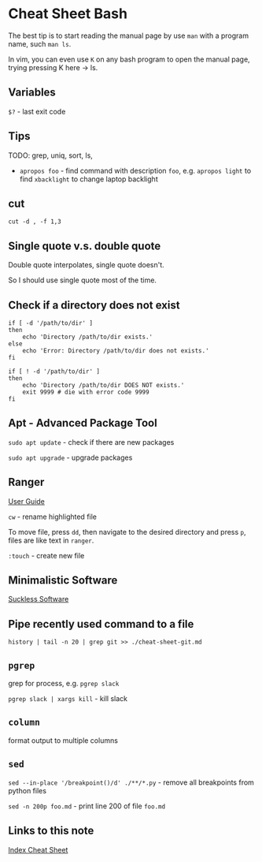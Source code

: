 # Cheat Sheet Bash

The best tip is to start reading the manual page by use `man` with a program name, such `man ls`.

In vim, you can even use `K` on any bash program to open the manual page, trying pressing K here -> ls.

## Variables

`$?` - last exit code

## Tips

TODO: grep, uniq, sort, ls,

- `apropos foo` - find command with description `foo`, e.g. `apropos light`
  to find `xbacklight` to change laptop backlight

## cut

`cut -d , -f 1,3`

## Single quote v.s. double quote

Double quote interpolates, single quote doesn't.

So I should use single quote most of the time.

## Check if a directory does not exist

```
if [ -d '/path/to/dir' ]
then
    echo 'Directory /path/to/dir exists.'
else
    echo 'Error: Directory /path/to/dir does not exists.'
fi
```

```
if [ ! -d '/path/to/dir' ]
then
    echo 'Directory /path/to/dir DOES NOT exists.'
    exit 9999 # die with error code 9999
fi
```

## Apt - Advanced Package Tool

`sudo apt update` - check if there are new packages

`sudo apt upgrade` - upgrade packages

## Ranger

[User Guide](https://github.com/ranger/ranger/wiki/Official-user-guide)

`cw` - rename highlighted file

To move file, press `dd`, then navigate to the desired directory and press `p`, files are like text in `ranger`.

`:touch` - create new file

## Minimalistic Software

[Suckless Software](https://suckless.org/rocks/)

## Pipe recently used command to a file

```
history | tail -n 20 | grep git >> ./cheat-sheet-git.md
```

## `pgrep`

grep for process, e.g. `pgrep slack`

`pgrep slack | xargs kill` - kill slack

## `column`

format output to multiple columns

## `sed`

`sed --in-place '/breakpoint()/d' ./**/*.py` - remove all breakpoints from python files

`sed -n 200p foo.md` - print line 200 of file `foo.md`

## Links to this note

[Index Cheat Sheet](index-cheat-sheet.md)
